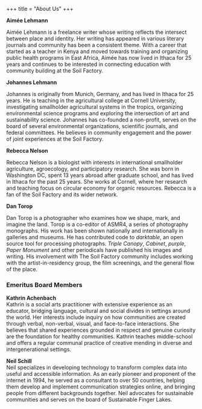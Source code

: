 +++
title = "About Us"
+++

**Aimée Lehmann**

Aimée Lehmann is a freelance writer whose writing reflects the intersect between place and identity. Her writing has appeared in various literary journals and community has been a consistent theme. With a career that started as a teacher in Kenya and moved towards training and organizing public health programs in East Africa, Aimée has now lived in Ithaca for 25 years and continues to be interested in connecting education with community building at the Soil Factory.

**Johannes Lehmann**

Johannes is originally from Munich, Germany, and has lived in Ithaca for 25 years. He is teaching in the agricultural college at Cornell University, investigating smallholder agricultural systems in the tropics, organizing environmental science programs and exploring the intersection of art and sustainability science. Johannes has co-founded a non-profit, serves on the board of several environmental organizations, scientific journals, and federal committees. He believes in community engagement and the power of joint experiences at the Soil Factory.

**Rebecca Nelson**

Rebecca Nelson is a biologist with interests in international smallholder agriculture, agroecology, and participatory research. She was born in Washington DC, spent 13 years abroad after graduate school, and has lived in Ithaca for the past 25 years.  She works at Cornell, where her research and teaching focus on circular economy for organic resources. Rebecca is a fan of the Soil Factory and its wider network.

**Dan Torop**

Dan Torop is a photographer who examines how we shape, mark, and imagine the land. Torop is a co-editor of ASMR4, a series of photography monographs. His work has been shown nationally and internationally in galleries and museums. He has contributed code to *darktable*, an open source tool for processing photographs. *Triple Canopy*, *Cabinet*, *purple*, *Paper Monument* and other periodicals have published his images and writing. His involvement with The Soil Factory community includes working with the artist-in-residency group, the film screenings, and the general flow of the place.

### Emeritus Board Members

**Kathrin Achenbach**  
 Kathrin is a social arts practitioner with extensive experience as an educator, bridging language, cultural and social divides in settings around the world. Her interests include inquiry on how communities are created through verbal, non-verbal, visual, and face-to-face interactions. She believes that shared experiences grounded in respect and genuine curiosity are the foundation for healthy communities. Kathrin teaches middle-school and offers a regular communal practice of creative mending in diverse and intergenerational settings.

**Neil Schill**  
 Neil specializes in developing technology to transform complex data into useful and accessible information. As an early pioneer and proponent of the internet in 1994, he served as a consultant to over 50 countries, helping them develop and implement communication strategies online, and bringing people from different backgrounds together. Neil advocates for sustainable communities and serves on the board of Sustainable Finger Lakes. 
